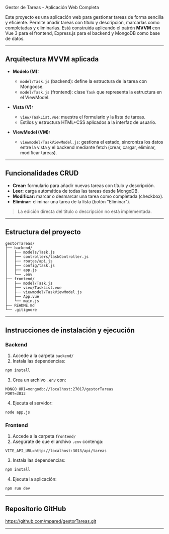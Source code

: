  Gestor de Tareas - Aplicación Web Completa

Este proyecto es una aplicación web para gestionar tareas de forma sencilla y eficiente. Permite añadir tareas con título y descripción, marcarlas como completadas y eliminarlas. Está construida aplicando el patrón **MVVM** con Vue 3 para el frontend, Express.js para el backend y MongoDB como base de datos.

---

## Arquitectura MVVM aplicada

- **Modelo (M):**
  - `model/Task.js` (backend): define la estructura de la tarea con Mongoose.
  - `model/Task.js` (frontend): clase `Task` que representa la estructura en el ViewModel.

- **Vista (V):**
  - `view/TaskList.vue`: muestra el formulario y la lista de tareas.
  - Estilos y estructura HTML+CSS aplicados a la interfaz de usuario.

- **ViewModel (VM):**
  - `viewmodel/TaskViewModel.js`: gestiona el estado, sincroniza los datos entre la vista y el backend mediante fetch (crear, cargar, eliminar, modificar tareas).

---

## Funcionalidades CRUD

- **Crear:** formulario para añadir nuevas tareas con título y descripción.
- **Leer:** carga automática de todas las tareas desde MongoDB.
- **Modificar:** marcar o desmarcar una tarea como completada (checkbox).
- **Eliminar:** eliminar una tarea de la lista (botón "Eliminar").

> La edición directa del título o descripción no está implementada.

---

## Estructura del proyecto

```
gestorTareas/
├── backend/
│   ├── models/Task.js
│   ├── controllers/taskController.js
│   ├── routes/api.js
│   ├── config/task.js
│   ├── app.js
│   └── .env
├── frontend/
│   ├── model/Task.js
│   ├── view/TaskList.vue
│   ├── viewmodel/TaskViewModel.js
│   ├── App.vue
│   └── main.js
├── README.md
└── .gitignore
```

---

## Instrucciones de instalación y ejecución

### Backend

1. Accede a la carpeta `backend/`
2. Instala las dependencias:
```bash
npm install
```
3. Crea un archivo `.env` con:
```env
MONGO_URI=mongodb://localhost:27017/gestorTareas
PORT=3013
```
4. Ejecuta el servidor:
```bash
node app.js
```

### Frontend

1. Accede a la carpeta `frontend/`
2. Asegúrate de que el archivo `.env` contenga:
```env
VITE_API_URL=http://localhost:3013/api/tareas
```
3. Instala las dependencias:
```bash
npm install
```
4. Ejecuta la aplicación:
```bash
npm run dev
```

---

## Repositorio GitHub

https://github.com/mpared/gestorTareas.git


---

